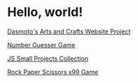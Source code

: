 <h1>Hello, world!</h1>


[Dasmoto's Arts and Crafts Website Project](https://Falc0n89.github.io/HTML-and-CSS-playgrounds/Dasmotos%20Arts%20and%20Crafts/Index.html)

[Number Guesser Game](https://falc0n89.github.io/JS-projects-from-CodeCademy/Number%20Guesser/index.html)

[JS Small Projects Collection](https://falc0n89.github.io/JS-projects-from-CodeCademy/)

[Rock Paper Scissors x99 Game](https://Falc0n89.github.io/rock-paper-scissors-99/index.html)
